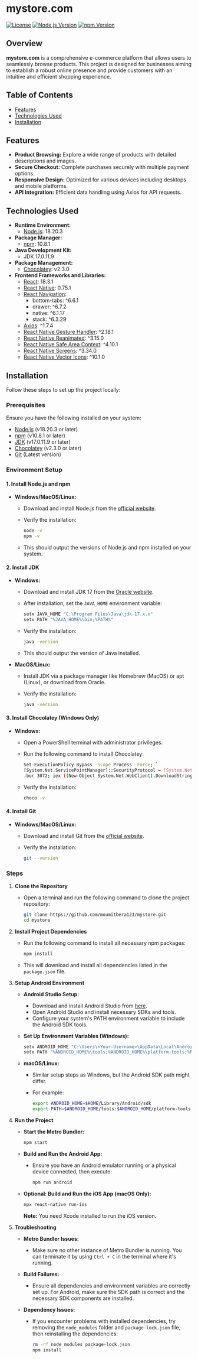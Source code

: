 # mystore.com

[![License](https://img.shields.io/badge/license-MIT-blue.svg)](LICENSE)
[![Node.js Version](https://img.shields.io/badge/node.js-18.20.3-brightgreen)](https://nodejs.org/)
[![npm Version](https://img.shields.io/badge/npm-10.8.1-red)](https://www.npmjs.com/)

## Overview

**mystore.com** is a comprehensive e-commerce platform that allows users to seamlessly browse products. This project is designed for businesses aiming to establish a robust online presence and provide customers with an intuitive and efficient shopping experience.

## Table of Contents

- [Features](#features)
- [Technologies Used](#technologies-used)
- [Installation](#installation)

## Features

- **Product Browsing:** Explore a wide range of products with detailed descriptions and images.
- **Secure Checkout:** Complete purchases securely with multiple payment options.
- **Responsive Design:** Optimized for various devices including desktops and mobile platforms.
- **API Integration:** Efficient data handling using Axios for API requests.

## Technologies Used

- **Runtime Environment:**
  - [Node.js](https://nodejs.org/en/): 18.20.3
- **Package Manager:**
  - [npm](https://www.npmjs.com/): 10.8.1
- **Java Development Kit:**
  - JDK 17.0.11.9
- **Package Management:**
  - [Chocolatey](https://chocolatey.org/): v2.3.0
- **Frontend Frameworks and Libraries:**
  - [React](https://reactjs.org/): 18.3.1
  - [React Native](https://reactnative.dev/): 0.75.1
  - [React Navigation](https://reactnavigation.org/): 
    - bottom-tabs: ^6.6.1
    - drawer: ^6.7.2
    - native: ^6.1.17
    - stack: ^6.3.29
  - [Axios](https://axios-http.com/): ^1.7.4
  - [React Native Gesture Handler](https://docs.swmansion.com/react-native-gesture-handler/): ^2.18.1
  - [React Native Reanimated](https://docs.swmansion.com/react-native-reanimated/): ^3.15.0
  - [React Native Safe Area Context](https://github.com/th3rdwave/react-native-safe-area-context): ^4.10.1
  - [React Native Screens](https://github.com/software-mansion/react-native-screens): ^3.34.0
  - [React Native Vector Icons](https://github.com/oblador/react-native-vector-icons): ^10.1.0

## Installation

Follow these steps to set up the project locally:

### Prerequisites

Ensure you have the following installed on your system:

- [Node.js](https://nodejs.org/en/download/) (v18.20.3 or later)
- [npm](https://www.npmjs.com/get-npm) (v10.8.1 or later)
- [JDK](https://www.oracle.com/java/technologies/javase/jdk17-archive-downloads.html) (v17.0.11.9 or later)
- [Chocolatey](https://chocolatey.org/install) (v2.3.0 or later)
- [Git](https://git-scm.com/downloads) (Latest version)

### Environment Setup

#### 1. Install Node.js and npm

- **Windows/MacOS/Linux:**
  - Download and install Node.js from the [official website](https://nodejs.org/en/download/).
  - Verify the installation:
  
    ```bash
    node -v
    npm -v
    ```
  - This should output the versions of Node.js and npm installed on your system.

#### 2. Install JDK

- **Windows:**
  - Download and install JDK 17 from the [Oracle website](https://www.oracle.com/java/technologies/javase/jdk17-archive-downloads.html).
  - After installation, set the `JAVA_HOME` environment variable:
  
    ```bash
    setx JAVA_HOME "C:\Program Files\Java\jdk-17.x.x"
    setx PATH "%JAVA_HOME%\bin;%PATH%"
    ```
  
  - Verify the installation:
  
    ```bash
    java -version
    ```
  
  - This should output the version of Java installed.

- **MacOS/Linux:**
  - Install JDK via a package manager like Homebrew (MacOS) or apt (Linux), or download from Oracle.
  - Verify the installation:

    ```bash
    java -version
    ```

#### 3. Install Chocolatey (Windows Only)

- **Windows:**
  - Open a PowerShell terminal with administrator privileges.
  - Run the following command to install Chocolatey:

    ```bash
    Set-ExecutionPolicy Bypass -Scope Process -Force; `
    [System.Net.ServicePointManager]::SecurityProtocol = [System.Net.ServicePointManager]::SecurityProtocol `
    -bor 3072; iex ((New-Object System.Net.WebClient).DownloadString('https://community.chocolatey.org/install.ps1'))
    ```

  - Verify the installation:

    ```bash
    choco -v
    ```

#### 4. Install Git

- **Windows/MacOS/Linux:**
  - Download and install Git from the [official website](https://git-scm.com/downloads).
  - Verify the installation:

    ```bash
    git --version
    ```

### Steps

1. **Clone the Repository**

   - Open a terminal and run the following command to clone the project repository:

     ```bash
     git clone https://github.com/moumitbera123/mystore.git
     cd mystore
     ```

2. **Install Project Dependencies**

   - Run the following command to install all necessary npm packages:

     ```bash
     npm install
     ```

   - This will download and install all dependencies listed in the `package.json` file.

3. **Setup Android Environment**

   - **Android Studio Setup:**
     - Download and install Android Studio from [here](https://developer.android.com/studio).
     - Open Android Studio and install necessary SDKs and tools.
     - Configure your system's PATH environment variable to include the Android SDK tools.
  
   - **Set Up Environment Variables (Windows):**
  
     ```bash
     setx ANDROID_HOME "C:\Users\<Your-Username>\AppData\Local\Android\Sdk"
     setx PATH "%ANDROID_HOME%\tools;%ANDROID_HOME%\platform-tools;%PATH%"
     ```

   - **macOS/Linux:**
     - Similar setup steps as Windows, but the Android SDK path might differ.
     - For example:

       ```bash
       export ANDROID_HOME=$HOME/Library/Android/sdk
       export PATH=$ANDROID_HOME/tools:$ANDROID_HOME/platform-tools:$PATH
       ```

4. **Run the Project**

   - **Start the Metro Bundler:**

     ```bash
     npm start
     ```

   - **Build and Run the Android App:**

     - Ensure you have an Android emulator running or a physical device connected, then execute:

       ```bash
       npm run android
       ```

   - **Optional: Build and Run the iOS App (macOS Only):**

     ```bash
     npx react-native run-ios
     ```

     **Note:** You need Xcode installed to run the iOS version.

5. **Troubleshooting**

   - **Metro Bundler Issues:**
     - Make sure no other instance of Metro Bundler is running. You can terminate it by using `Ctrl + C` in the terminal where it's running.

   - **Build Failures:**
     - Ensure all dependencies and environment variables are correctly set up. For Android, make sure the SDK path is correct and the necessary SDK components are installed.

   - **Dependency Issues:**
     - If you encounter problems with installed dependencies, try removing the `node_modules` folder and `package-lock.json` file, then reinstalling the dependencies:

       ```bash
       rm -rf node_modules package-lock.json
       npm install
       ```

